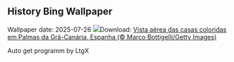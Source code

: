 ## History Bing Wallpaper
Wallpaper date: 2025-07-26
![](https://www.bing.com/th?id=OHR.LasPalmas_PT-BR7218640401_UHD.jpg&w=1000)Download: [Vista aérea das casas coloridas em Palmas da Grã-Canária, Espanha (© Marco Bottigelli/Getty Images)](https://www.bing.com/th?id=OHR.LasPalmas_PT-BR7218640401_UHD.jpg)

Auto get programm by LtgX
